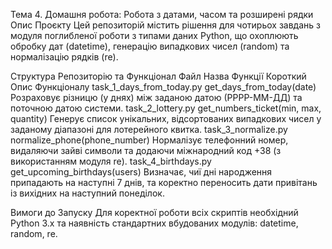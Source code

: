 Тема 4. Домашня робота: Робота з датами, часом та розширені рядки
Опис Проєкту
Цей репозиторій містить рішення для чотирьох завдань з модуля поглибленої роботи з типами даних Python, що охоплюють обробку дат (datetime), генерацію випадкових чисел (random) та нормалізацію рядків (re).

Структура Репозиторію та Функціонал
Файл	Назва Функції	Короткий Опис Функціоналу
task_1_days_from_today.py	get_days_from_today(date)	Розраховує різницю (у днях) між заданою датою (РРРР-ММ-ДД) та поточною датою системи.
task_2_lottery.py	get_numbers_ticket(min, max, quantity)	Генерує список унікальних, відсортованих випадкових чисел у заданому діапазоні для лотерейного квитка.
task_3_normalize.py	normalize_phone(phone_number)	Нормалізує телефонний номер, видаляючи зайві символи та додаючи міжнародний код +38 (з використанням модуля re).
task_4_birthdays.py	get_upcoming_birthdays(users)	Визначає, чиї дні народження припадають на наступні 7 днів, та коректно переносить дати привітань із вихідних на наступний понеділок.

Вимоги до Запуску
Для коректної роботи всіх скриптів необхідний Python 3.x та наявність стандартних вбудованих модулів: datetime, random, re.